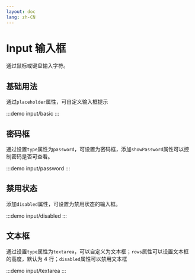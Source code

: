 ```yaml
---
layout: doc
lang: zh-CN
---
```


# Input 输入框

通过鼠标或键盘输入字符。

## 基础用法

通过`placeholder`属性，可自定义输入框提示

:::demo
input/basic
:::

## 密码框

通过设置`type`属性为`password`，可设置为密码框，添加`showPassword`属性可以控制密码是否可查看。

:::demo
input/password
:::

## 禁用状态

添加`disabled`属性，可设置为禁用状态的输入框。

:::demo
input/disabled
:::

## 文本框

通过设置`type`属性为`textarea`，可以自定义为文本框；`rows`属性可以设置文本框的高度，默认为 4 行；`disabled`属性可以禁用文本框

:::demo
input/textarea
:::
